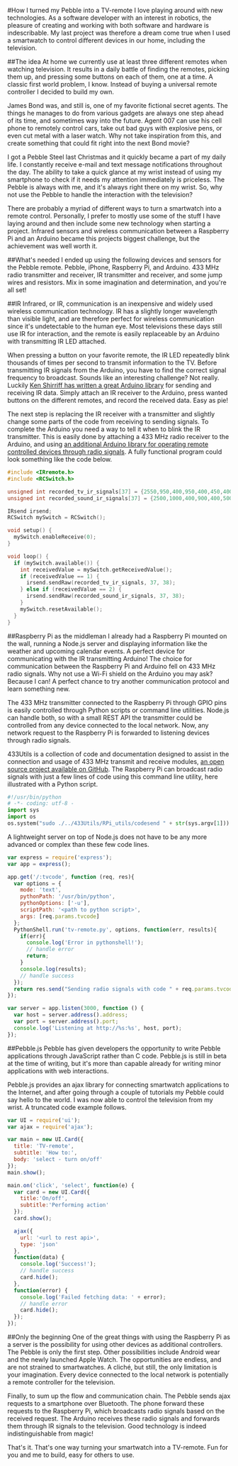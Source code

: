 #How I turned my Pebble into a TV-remote
I love playing around with new technologies. As a software developer with an interest in robotics, the pleasure of creating and working with both software and hardware is indescribable. My last project was therefore a dream come true when I used a smartwatch to control different devices in our home, including the television.

##The idea
At home we currently use at least three different remotes when watching television. It results in a daily battle of finding the remotes, picking them up, and pressing some buttons on each of them, one at a time. A classic first world problem, I know. Instead of buying a universal remote controller I decided to build my own. 

James Bond was, and still is, one of my favorite fictional secret agents. The things he manages to do from various gadgets are always one step ahead of its time, and sometimes way into the future. Agent 007 can use his cell phone to remotely control cars, take out bad guys with explosive pens, or even cut metal with a laser watch. Why not take inspiration from this, and create something that could fit right into the next Bond movie?

I got a Pebble Steel last Christmas and it quickly became a part of my daily life. I constantly receive e-mail and text message notifications throughout the day. The ability to take a quick glance at my wrist instead of using my smartphone to check if it needs my attention immediately is priceless. The Pebble is always with me, and it's always right there on my wrist. So, why not use the Pebble to handle the interaction with the television?

There are probably a myriad of different ways to turn a smartwatch into a remote control. Personally, I prefer to mostly use some of the stuff I have laying around and then include some new technology when starting a project. Infrared sensors and wireless communication between a Raspberry Pi and an Arduino became this projects biggest challenge, but the achievement was well worth it. 

##What's needed
I ended up using the following devices and sensors for the Pebble remote. Pebble, iPhone, Raspberry Pi, and Arduino. 433 MHz radio transmitter and receiver, IR transmitter and receiver, and some jump wires and resistors. Mix in some imagination and determination, and you're all set!

##IR
Infrared, or IR, communication is an inexpensive and widely used wireless communication technology. IR has a slightly longer wavelength than visible light, and are therefore perfect for wireless communication since it's undetectable to the human eye. Most televisions these days still use IR for interaction, and the remote is easily replaceable by an Arduino with transmitting IR LED attached.

When pressing a button on your favorite remote, the IR LED repeatedly blink thousands of times per second to transmit information to the TV. Before transmitting IR signals from the Arduino, you have to find the correct signal frequency to broadcast. Sounds like an interesting challenge? Not really. Luckily [Ken Shirriff has written a great Arduino library](https://github.com/shirriff/Arduino-IRremote) for sending and receiving IR data. Simply attach an IR receiver to the Arduino, press wanted buttons on the different remotes, and record the received data. Easy as pie!

The next step is replacing the IR receiver with a transmitter and slightly change some parts of the code from receiving to sending signals. To complete the Arduino you need a way to tell it when to blink the IR transmitter. This is easily done by attaching a 433 MHz radio receiver to the Arduino, and using [an additional Arduino library for operating remote controlled devices through radio signals](https://code.google.com/p/rc-switch/). A fully functional program could look something like the code below. 

```c
#include <IRremote.h>
#include <RCSwitch.h>

unsigned int recorded_tv_ir_signals[37] = {2550,950,400,950,400,450,400,500,1200,1400,400,500,400,500,750,1000,400,450,400,500,400,450,450,450,400,500,400,450,400,500,800,500,400,950,400,450,400};
unsigned int recorded_sound_ir_signals[37] = {2500,1000,400,900,400,500,400,450,1250,1400,400,450,400,500,800,950,400,500,400,450,400,500,400,500,400,450,400,500,800,950,400,500,400,450,400,500,400};

IRsend irsend;
RCSwitch mySwitch = RCSwitch();

void setup() {
  mySwitch.enableReceive(0);
}

void loop() {
  if (mySwitch.available()) {
    int receivedValue = mySwitch.getReceivedValue();
    if (receivedValue == 1) {
      irsend.sendRaw(recorded_tv_ir_signals, 37, 38);
    } else if (receivedValue == 2) {
      irsend.sendRaw(recorded_sound_ir_signals, 37, 38);
    }
    mySwitch.resetAvailable();
  }
}
```

##Raspberry Pi as the middleman
I already had a Raspberry Pi mounted on the wall, running a Node.js server and displaying information like the weather and upcoming calendar events. A perfect device for communicating with the IR transmitting Arduino! The choice for communication between the Raspberry Pi and Arduino fell on 433 MHz radio signals. Why not use a Wi-Fi shield on the Arduino you may ask? Because I can! A perfect chance to try another communication protocol and learn something new.

The 433 MHz transmitter connected to the Raspberry Pi through GPIO pins is easily controlled through Python scripts or command line utilities. Node.js can handle both, so with a small REST API the transmitter could be controlled from any device connected to the local network. Now, any network request to the Raspberry Pi is forwarded to listening devices through radio signals.

433Utils is a collection of code and documentation designed to assist in the connection and usage of 433 MHz transmit and receive modules, [an open source project available on GitHub](https://github.com/ninjablocks/433Utils). The Raspberry Pi can broadcast radio signals with just a few lines of code using this command line utility, here illustrated with a Python script.

```python
#!/usr/bin/python
# -*- coding: utf-8 -
import sys
import os
os.system("sudo ./../433Utils/RPi_utils/codesend " + str(sys.argv[1]))
```

A lightweight server on top of Node.js does not have to be any more advanced or complex than these few code lines.

```javascript
var express = require('express');
var app = express();

app.get('/:tvcode', function (req, res){
  var options = {
    mode: 'text',
    pythonPath: '/usr/bin/python',
    pythonOptions: ['-u'],
    scriptPath: '<path to python script>',
    args: [req.params.tvcode]
  };
  PythonShell.run('tv-remote.py', options, function(err, results){
    if(err){
      console.log('Error in pythonshell!');
      // handle error
      return;
    }
    console.log(results);
    // handle success
  });
  return res.send("Sending radio signals with code " + req.params.tvcode);
});

var server = app.listen(3000, function () {
  var host = server.address().address;
  var port = server.address().port;
  console.log('Listening at http://%s:%s', host, port);
});
```

##Pebble.js
Pebble has given developers the opportunity to write Pebble applications through JavaScript rather than C code. Pebble.js is still in beta at the time of writing, but it's more than capable already for writing minor applications with web interactions. 

Pebble.js provides an ajax library for connecting smartwatch applications to the Internet, and after going through a couple of tutorials my Pebble could say hello to the world. I was now able to control the television from my wrist. A truncated code example follows.

```javascript
var UI = require('ui');
var ajax = require('ajax');

var main = new UI.Card({
  title: 'TV-remote',
  subtitle: 'How to:',
  body: 'select - turn on/off'
});
main.show();

main.on('click', 'select', function(e) {
  var card = new UI.Card({
    title:'On/off',
    subtitle:'Performing action'
  });
  card.show();

  ajax({
    url: '<url to rest api>',
    type: 'json'
  },
  function(data) {
    console.log('Success!');
    // handle success
    card.hide();
  },
  function(error) {
    console.log('Failed fetching data: ' + error);
    // handle error
    card.hide();
  });
});
```

##Only the beginning
One of the great things with using the Raspberry Pi as a server is the possibility for using other devices as additional controllers. The Pebble is only the first step. Other possibilities include Android wear and the newly launched Apple Watch. The opportunities are endless, and are not strained to smartwatches. A cliché, but still, the only limitation is your imagination. Every device connected to the local network is potentially a remote controller for the television.

Finally, to sum up the flow and communication chain. The Pebble sends ajax requests to a smartphone over Bluetooth. The phone forward these requests to the Raspberry Pi, which broadcasts radio signals based on the received request. The Arduino receives these radio signals and forwards them through IR signals to the television. Good technology is indeed indistinguishable from magic!
 
That's it. That's one way turning your smartwatch into a TV-remote. Fun for you and me to build, easy for others to use.

